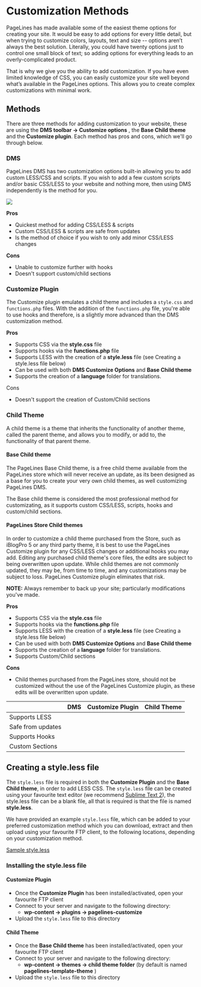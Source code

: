 # Customization Methods #

PageLines has made available some of the easiest theme options for creating your site. It would be easy to add options for every little detail, but when trying to customize colors, layouts, text and size -- options aren’t always the best solution. Literally, you could have twenty options just to control one small block of text; so adding options for everything leads to an overly-complicated product.

That is why we give you the ability to add customization. If you have even limited knowledge of CSS, you can easily customize your site well beyond what’s available in the PageLines options. This allows you to create complex customizations with minimal work.

## Methods ##

There are three methods for adding customization to your website, these are using the **DMS toolbar &rarr; Customize options** , the **Base Child theme** and the **Customize plugin**. Each method has pros and cons, which we'll go through below.

### DMS ###

PageLines DMS has two customization options built-in allowing you to add custom LESS/CSS and scripts. If you wish to add a few custom scripts and/or basic CSS/LESS to your website and nothing more, then using DMS independently is the method for you.

![](https://raw.github.com/pagelines/Docs/master/gh-pages-template/public/img/dms-customize-editor.jpg)

**Pros**

* Quickest method for adding CSS/LESS & scripts
* Custom CSS/LESS & scripts are safe from updates
* Is the method of choice if you wish to only add minor CSS/LESS changes

**Cons**

* Unable to customize further with hooks
* Doesn't support custom/child sections

### Customize Plugin ###

The Customize plugin emulates a child theme and includes a `style.css` and `functions.php` files. With the addition of the `functions.php` file, you're able to use hooks and therefore, is a slightly more advanced than the DMS customization method.

**Pros**

* Supports CSS via the **style.css** file
* Supports hooks via the **functions.php** file
* Supports LESS with the creation of a **style.less** file (see Creating a style.less file below)
* Can be used with both **DMS Customize Options** and **Base Child theme**
* Supports the creation of a **language** folder for translations.

Cons

* Doesn't support the creation of Custom/Child sections

### Child Theme ###

A child theme is a theme that inherits the functionality of another theme, called the parent theme, and allows you to modify, or add to, the functionality of that parent theme.

#### Base Child theme ####

The PageLines Base Child theme, is a free child theme available from the PageLines store which will never receive an update, as its been designed as a base for you to create your very own child themes, as well customizing PageLines DMS.

The Base child theme is considered the most professional method for customizating, as it supports custom CSS/LESS, scripts, hooks and custom/child sections.

#### PageLines Store Child themes ####

In order to customize a child theme purchased from the Store, such as iBlogPro 5 or any third party theme, it is best to use the PageLines Customize plugin for any CSS/LESS changes or additional hooks you may add. Editing any purchased child theme's core files, the edits are subject to being overwritten upon update. While child themes are not commonly updated, they may be, from time to time, and any customizations may be subject to loss. PageLines Customize plugin eliminates that risk.

**NOTE:** Always remember to back up your site; particularly modifications you've made.

**Pros**

* Supports CSS via the **style.css** file
* Supports hooks via the **functions.php** file
* Supports LESS with the creation of a **style.less** file (see Creating a style.less file below)
* Can be used with both **DMS Customize Options** and **Base Child theme**
* Supports the creation of a **language** folder for translations.
* Supports Custom/Child sections

**Cons**

* Child themes purchased from the PageLines store, should not be customized without the use of the PageLines Customize plugin, as these edits will be overwritten upon update.

<table class="table table-striped table-bordered table-condensed">
	<thead>
		<tr>
			<th></th>
			<th>DMS</th>
			<th>Customize Plugin</th>
			<th class="pref">Child Theme</th>
		</tr>
	</thead>
	<tbody>
		<tr>
			<td>Supports LESS</td>
			<td class="center"><i class="icon-ok text-success"></i></td>
			<td class="center"><i class="icon-ok text-success"></i></td>
			<td class="center"><i class="icon-ok text-success"></i></td>
		</tr>
		<tr>
			<td>Safe from updates</td>
			<td class="center"><i class="icon-ok text-success"></i></td>
			<td class="center"><i class="icon-ok text-success"></i></td>
			<td class="center"><i class="icon-ok text-success"></i></td>
		</tr>
		<tr>
			<td>Supports Hooks</td>
			<td class="center"><i class="icon-remove text-error"></i></td>
			<td class="center"><i class="icon-ok text-success"></i></td>
			<td class="center"><i class="icon-ok text-success"></i></td>
		</tr>
		<tr>
			<td>Custom Sections</td>
			<td class="center"><i class="icon-remove text-error"></i></td>
			<td class="center"><i class="icon-remove text-error"></i></td>
			<td class="center"><i class="icon-ok text-success"></i></td>
		</tr>
	</tbody>
</table>


## Creating a style.less file ##

The `style.less` file is required in both the **Customize Plugin** and the **Base Child theme**, in order to add LESS CSS. The `style.less` file can be created using your favourite text editor (we recommend [Sublime Text 2](http://www.sublimetext.com/2)), the style.less file can be a blank file, all that is required is that the file is named **style.less**.

We have provided an example `style.less` file, which can be added to your preferred customization method which you can download, extract and then upload using your favourite FTP client, to the following locations, depending on your customization method.

<div class="center">
	<a href="https://dl.dropbox.com/s/zlu6s081lljcrr7/style.less.zip?dl=1" class="btn btn-large btn-primary"><i class="icon-download-alt"></i> Sample style.less</a>
</div>

### Installing the style.less file ###

#### Customize Plugin ####

* Once the **Customize Plugin** has been installed/activated, open your favourite FTP client
* Connect to your server and navigate to the following directory:
	+ **wp-content &rarr; plugins &rarr; pagelines-customize**
* Upload the `style.less` file to this directory

#### Child Theme ####

* Once the **Base Child theme** has been installed/activated, open your favourite FTP client
* Connect to your server and navigate to the following directory:
	+ **wp-content &rarr; themes &rarr; child theme folder** (by default is named **pagelines-template-theme** )
* Upload the `style.less` file to this directory